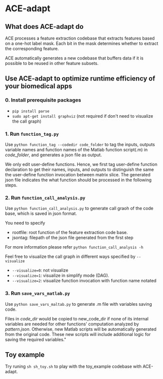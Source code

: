 # ACE-adapt

## What does ACE-adapt do
ACE processes a feature extraction codebase that extracts features based on a one-hot label mask. Each bit in the mask determines whether to extract the corresponding feature.

ACE automatically generates a new codebase that buffers data if it is possible to be reused in other feature subsets.
    

## Use ACE-adapt to optimize runtime efficiency of your biomedical apps
### 0. Install prerequisite packages

- `pip install parse`
- `sudo apt-get install graphviz` (not required if don't need to visualize the call graph)

### 1. Run `function_tag.py`
Use `python function_tag --codedir code_folder`
to tag the inputs, outputs variable names and function names of the Matlab function script(.m) in *code_folder*, and generates a json file as output.

We only edit user-define functions. Hence, we first tag user-define function declaration to get their names, inputs, and outputs to distinguish the same the user-define function invocation between matrix slice. The generated json file indicates the what function should be processed in the following steps.

### 2. Run `function_call_analysis.py`
Use `python function_call_analysis.py` to generate call graoh of the code base, which is saved in json format.

You need to specify 

- rootfile: root function of the feature extraction code base.
- jsontag: filepath of the json file generated from the first step

For more information please refer `python function_call_analysis -h`

Feel free to visualize the call graph in different ways specified by `--visualize`
- `--visualize=0`: not visualize
- `--visualize=1`: visualize in simplify mode (DAG).
- `--visualize=2`: visualize function invocation with function name notated

### 3. Run `save_vars_matlab.py`
Use `python save_vars_maltab.py` to generate .m file with variables saving code.

Files in *code_dir* would be copied to new_code_dir if none of its internal variables are needed for other functions' computation analyzed by *pattern.json*. Otherwise, new Matlab scripts will be automatically generated from the original code. These new scripts will include additional logic for saving the required variables."

## Toy example
Try runing 
`sh sh_toy.sh` to play with the toy_example codebase with ACE-adapt. 
